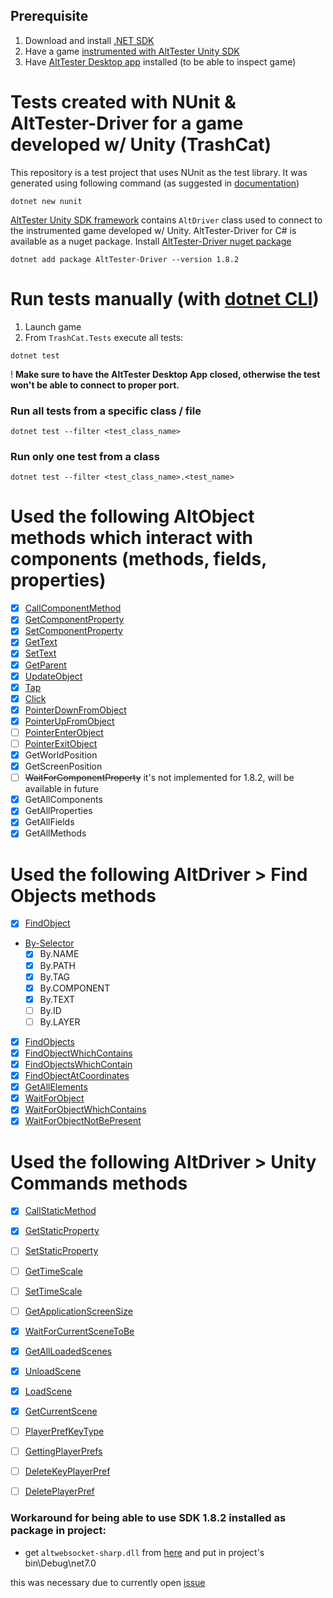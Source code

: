 ## Prerequisite

1. Download and install [.NET SDK](https://dotnet.microsoft.com/en-us/download)
2. Have a game [instrumented with AltTester Unity SDK](https://alttester.com/docs/sdk/pages/get-started.html#instrument-your-game-with-alttester-unity-sdk)
3. Have [AltTester Desktop app](https://alttester.com/alttester/) installed (to be able to inspect game)

# Tests created with NUnit & AltTester-Driver for a game developed w/ Unity (TrashCat)

This repository is a test project that uses NUnit as the test library. It was generated using following command (as suggested in [documentation](https://learn.microsoft.com/en-us/dotnet/core/testing/unit-testing-with-nunit#creating-the-test-project))

```
dotnet new nunit
```

[AltTester Unity SDK framework](https://alttester.com/docs/sdk/) contains `AltDriver` class used to connect to the instrumented game developed w/ Unity. AltTester-Driver for C# is available as a nuget package. Install [AltTester-Driver nuget package](https://www.nuget.org/packages/AltTester-Driver#versions-body-tab)

```
dotnet add package AltTester-Driver --version 1.8.2
```

# Run tests manually (with [dotnet CLI](https://learn.microsoft.com/en-us/dotnet/core/tools/dotnet-test))

1. Launch game
2. From `TrashCat.Tests` execute all tests:

```
dotnet test
```

! **Make sure to have the AltTester Desktop App closed, otherwise the test won't be able to connect to proper port.**

### Run all tests from a specific class / file

```
dotnet test --filter <test_class_name>
```

### Run only one test from a class

```
dotnet test --filter <test_class_name>.<test_name>
```

# Used the following AltObject methods which interact with components (methods, fields, properties)

- [x] [CallComponentMethod](https://alttester.com/docs/sdk/pages/commands.html#callcomponentmethod)
- [x] [GetComponentProperty](https://alttester.com/docs/sdk/pages/commands.html#getcomponentproperty)
- [x] [SetComponentProperty](https://alttester.com/docs/sdk/pages/commands.html#setcomponentproperty)
- [x] [GetText](https://alttester.com/docs/sdk/pages/commands.html#gettext)
- [x] [SetText](https://alttester.com/docs/sdk/pages/commands.html#settext)
- [x] [GetParent](https://alttester.com/docs/sdk/pages/commands.html#getparent)
- [x] [UpdateObject](https://alttester.com/docs/sdk/pages/commands.html#updateobject)
- [x] [Tap](https://alttester.com/docs/sdk/pages/commands.html#id1)
- [x] [Click](https://alttester.com/docs/sdk/pages/commands.html#id2)
- [x] [PointerDownFromObject](https://alttester.com/docs/sdk/pages/commands.html#pointerdown)
- [x] [PointerUpFromObject](https://alttester.com/docs/sdk/pages/commands.html#pointerup)
- [ ] [PointerEnterObject](https://alttester.com/docs/sdk/pages/commands.html#pointerenter)
- [ ] [PointerExitObject](https://alttester.com/docs/sdk/pages/commands.html#pointerexit)
- [x] GetWorldPosition
- [x] GetScreenPosition
- [ ] ~~WaitForComponentProperty~~ it's not implemented for 1.8.2, will be available in future
- [x] GetAllComponents
- [x] GetAllProperties
- [x] GetAllFields
- [x] GetAllMethods

# Used the following AltDriver > Find Objects methods
- [x] [FindObject](https://alttester.com/docs/sdk/pages/commands.html#findobject)
- [By-Selector](https://alttester.com/docs/sdk/pages/commands.html#by-selector)
    - [x] By.NAME
    - [x] By.PATH
    - [x] By.TAG
    - [x] By.COMPONENT
    - [x] By.TEXT
    - [ ] By.ID
    - [ ] By.LAYER
- [x] [FindObjects](https://alttester.com/docs/sdk/pages/commands.html#findobjects)
- [x] [FindObjectWhichContains](https://alttester.com/docs/sdk/pages/commands.html#findobjectwhichcontains)
- [x] [FindObjectsWhichContain](https://alttester.com/docs/sdk/pages/commands.html#findobjectswhichcontain)
- [x] [FindObjectAtCoordinates](https://alttester.com/docs/sdk/pages/commands.html#findobjectatcoordinates)
- [x] [GetAllElements](https://alttester.com/docs/sdk/pages/commands.html#getallelements)
- [x] [WaitForObject](https://alttester.com/docs/sdk/pages/commands.html#waitforobject)
- [x] [WaitForObjectWhichContains](https://alttester.com/docs/sdk/pages/commands.html#waitforobjectwhichcontains)
- [x] [WaitForObjectNotBePresent](https://alttester.com/docs/sdk/pages/commands.html#waitforobjectnotbepresent)

# Used the following AltDriver > Unity Commands methods
- [x] [CallStaticMethod](https://alttester.com/docs/sdk/pages/commands.html#callstaticmethod)
- [x] [GetStaticProperty](https://alttester.com/docs/sdk/pages/commands.html#getstaticproperty)
- [ ] [SetStaticProperty](https://alttester.com/docs/sdk/pages/commands.html#setstaticproperty)
- [ ] [GetTimeScale](https://alttester.com/docs/sdk/pages/commands.html#gettimescale)
- [ ] [SetTimeScale](https://alttester.com/docs/sdk/pages/commands.html#settimescale)
- [ ] [GetApplicationScreenSize](https://alttester.com/docs/sdk/pages/commands.html#getapplicationscreensize)
- [x] [WaitForCurrentSceneToBe](https://alttester.com/docs/sdk/pages/commands.html#waitforcurrentscenetobe)
- [x] [GetAllLoadedScenes](https://alttester.com/docs/sdk/pages/commands.html#getallloadedscenes)
- [x] [UnloadScene](https://alttester.com/docs/sdk/pages/commands.html#unloadscene)
- [x] [LoadScene](https://alttester.com/docs/sdk/pages/commands.html#loadscene)
- [x] [GetCurrentScene](https://alttester.com/docs/sdk/pages/commands.html#getcurrentscene)
- [ ] [PlayerPrefKeyType](https://alttester.com/docs/sdk/pages/commands.html#playerprefkeytype)
- [ ] [GettingPlayerPrefs](https://alttester.com/docs/sdk/pages/commands.html#gettingplayerprefs)
- [ ] [DeleteKeyPlayerPref](https://alttester.com/docs/sdk/pages/commands.html#deletekeyplayerpref)
- [ ] [DeletePlayerPref](https://alttester.com/docs/sdk/pages/commands.html#deleteplayerpref)


### Workaround for being able to use SDK 1.8.2 installed as package in project:
- get `altwebsocket-sharp.dll` from [here](https://github.com/alttester/AltTester-Unity-SDK/tree/development/Assets/AltTester/3rdParty/websocket-sharp/netstandard2.0) and put in project's bin\Debug\net7.0

this was necessary due to currently open [issue](https://github.com/alttester/AltTester-Unity-SDK/issues/1192) 